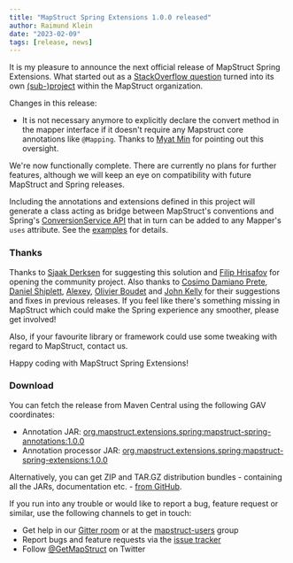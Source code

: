 ```yaml
---
title: "MapStruct Spring Extensions 1.0.0 released"
author: Raimund Klein
date: "2023-02-09"
tags: [release, news]
---
```


It is my pleasure to announce the next official release of MapStruct Spring Extensions.
What started out as a [StackOverflow question](https://stackoverflow.com/q/58081224/3361467) turned into its own [(sub-)project](https://github.com/mapstruct/mapstruct-spring-extensions) within the MapStruct organization.

Changes in this release:
- It is not necessary anymore to explicitly declare the convert method in the mapper interface if it doesn't require any Mapstruct core annotations like `@Mapping`. Thanks to [Myat Min](https://github.com/myatmin) for pointing out this oversight.

We're now functionally complete. There are currently no plans for further features, although we will keep an eye on compatibility with future MapStruct and Spring releases.

Including the annotations and extensions defined in this project will generate a class acting as bridge between MapStruct's conventions and Spring's [ConversionService API](https://docs.spring.io/spring-framework/docs/current/reference/html/core.html#core-convert-ConversionService-API) that in turn can be added to any Mapper's `uses` attribute. See the [examples](https://github.com/mapstruct/mapstruct-spring-extensions/tree/master/examples) for details.

<!--more-->

### Thanks

Thanks to [Sjaak Derksen](https://github.com/sjaakd) for suggesting this solution and [Filip Hrisafov](https://github.com/filiphr) for opening the community project.
Also thanks to [Cosimo Damiano Prete](https://github.com/cdprete), [Daniel Shiplett](https://github.com/danielshiplett), [Alexey](https://github.com/PRIESt512), [Olivier Boudet](https://github.com/olivierboudet) and [John Kelly](https://github.com/postalservice14) for their suggestions and fixes in previous releases.
If you feel like there's something missing in MapStruct which could make the Spring experience any smoother, please get involved!

Also, if your favourite library or framework could use some tweaking with regard to MapStruct, contact us.

Happy coding with MapStruct Spring Extensions!

### Download

You can fetch the release from Maven Central using the following GAV coordinates:

* Annotation JAR: [org.mapstruct.extensions.spring:mapstruct-spring-annotations:1.0.0](http://search.maven.org/#artifactdetails|org.mapstruct.extensions.spring|mapstruct-spring-annotations|1.0.0|jar)
* Annotation processor JAR: [org.mapstruct.extensions.spring:mapstruct-spring-extensions:1.0.0](http://search.maven.org/#artifactdetails|org.mapstruct.extensions.spring|mapstruct-spring-extensions|1.0.0|jar)

Alternatively, you can get ZIP and TAR.GZ distribution bundles - containing all the JARs, documentation etc. - [from GitHub](https://github.com/mapstruct/mapstruct-spring-extensions/releases/tag/v1.0.0).

If you run into any trouble or would like to report a bug, feature request or similar, use the following channels to get in touch:

* Get help in our [Gitter room](https://gitter.im/mapstruct/mapstruct-users) or at the [mapstruct-users](https://groups.google.com/forum/?fromgroups#!forum/mapstruct-users) group
* Report bugs and feature requests via the [issue tracker](https://github.com/mapstruct/mapstruct-spring-extensions/issues)
* Follow [@GetMapStruct](https://twitter.com/GetMapStruct) on Twitter
